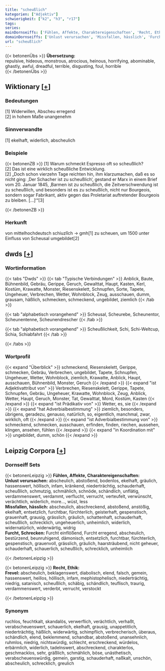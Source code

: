 ```yaml
---
title: "scheußlich"
kategorien: ["Adjektiv"]
schwierigkeit: ["k2", "h3", "r17"]
tags:
series:
mainDornseiffs: ['Fühlen, Affekte, Charaktereigenschaften', 'Recht, Ethik']
domainDornseiffs: ['Unlust verursachen', 'Missfallen, hässlich', 'Furcht, Schrecken', 'Frevel']
url: "scheußlich"
---
```


{{< betonenÜbs >}}
**Übersetzung:**  
repulsive, hideous, monstrous, atrocious, heinous, horrifying, abominable, ghastly, awful, dreadful, terrible, disgusting, foul, horrible  
{{< /betonenÜbs >}}

## Wiktionary [[+](https://de.wiktionary.org/wiki/scheußlich)]

### Bedeutungen
[1] Widerwillen, Abscheu erregend  
[2] in hohem Maße unangenehm  

### Sinnverwandte
[1] ekelhaft, widerlich, abscheulich  

### Beispiele
{{< betonenZB >}}
[1] Warum schmeckt Espresso oft so scheußlich?  
[2] Das ist eine wirklich scheußliche Entwicklung.  
[2] „Doch schon vierzehn Tage reichten hin, ihm klarzumachen, daß es so nicht ging: ‚Der Schacher ist zu scheußlich‘, gestand er Marx in einem Brief vom 20. Januar 1845, ‚Barmen ist zu scheußlich, die Zeitverschwendung ist zu scheußlich, und besonders ist es zu scheußlich, nicht nur Bourgeois, sondern sogar Fabrikant, aktiv gegen das Proletariat auftretender Bourgeois zu bleiben. […]‘“[3]  

{{< /betonenZB >}}
### Herkunft
von mittelhochdeutsch schiuzlîch → gmh[1] zu scheuen, um 1500 unter Einfluss von Scheusal umgebildet[2]  



## dwds [[+](https://www.dwds.de/wb/scheußlich)]

### Wortinformation
{{< tabs "Dwds" >}}
{{< tab "Typische Verbindungen" >}}
Anblick, Baute, Bühnenbild, Gebräu, Gerippe, Geruch, Gewalttat, Haupt, Kasten, Kerl, Kostüm, Krawatte, Monster, Riesenskelett, Schnupfen, Sorte, Tapete, Ungeheuer, Verbrechen, Wetter, Wohnblock, Zeug, ausschauen, dumm, grausam, häßlich, schmecken, schmeckend, ungebildet, ziemlich
{{< /tab >}}

{{< tab "alphabetisch vorangehend" >}}
Scheusal, Scheurebe, Scheunentor, Scheunentenne, Scheunendrescher
{{< /tab >}}

{{< tab "alphabetisch vorangehend" >}}
Scheußlichkeit, Schi, Schi-Weltcup, Schia, Schiabfahrt
{{< /tab >}}

{{< /tabs >}}

### Wortprofil
{{< expand "Überblick" >}} schmeckend, Riesenskelett, Gerippe, schmecken, Gebräu, Verbrechen, ungebildet, Tapete, Schnupfen, Ungeheuer, Wetter, Wohnblock, ziemlich, Krawatte, Anblick, Haupt, ausschauen, Bühnenbild, Monster, Geruch {{< /expand >}}
{{< expand "ist Adjektivattribut von" >}} Verbrechen, Riesenskelett, Gerippe, Tapete, Schnupfen, Gebräu, Ungeheuer, Krawatte, Wohnblock, Zeug, Anblick, Wetter, Haupt, Geruch, Monster, Tat, Gewalttat, Mord, Kostüm, Kasten {{< /expand >}}
{{< expand "ist Prädikativ von" >}} Wetter, es, sie {{< /expand >}}
{{< expand "hat Adverbialbestimmung" >}} ziemlich, besonders, übrigens, geradezu, genauso, natürlich, so, eigentlich, manchmal, zwar, wirklich, oft {{< /expand >}}
{{< expand "ist Adverbialbestimmung von" >}} schmeckend, schmecken, ausschauen, erfinden, finden, riechen, aussehen, klingen, ansehen, fühlen {{< /expand >}}
{{< expand "in Koordination mit" >}} ungebildet, dumm, schön {{< /expand >}}

## Leipzig Corpora [[+](https://corpora.uni-leipzig.de/en/res?word=scheußlich&corpusId=deu_newscrawl-public_2018)]

### Dornseiff Sets
{{< betonenLeipzig >}}
**Fühlen, Affekte, Charaktereigenschaften:**  
**Unlust verursachen:** abscheulich, abstoßend, bodenlos, ekelhaft, gräulich, hassenswert, höllisch, infam, kränkend, niederträchtig, schauderhaft, scheußlich, schmutzig, schmählich, schnöde, schändlich, unflätig, verdammenswert, verdammt, verflucht, verrucht, verteufelt, verwünscht, verächtlich, widerlich, more..., wüst, less  
**Missfallen, hässlich:** abscheulich, abschreckend, abstoßend, anstößig, ekelhaft, entsetzlich, furchtbar, fürchterlich, geisterhaft, gespenstisch, grauenhaft, grausig, grässlich, gräulich, schattenhaft, schauderhaft, scheußlich, schrecklich, ungeheuerlich, unheimlich, widerlich, widernatürlich, widerwärtig, widrig  
**Furcht, Schrecken:** Furcht einflößend, Furcht erregend, abscheulich, bestürzend, beunruhigend, dämonisch, entsetzlich, furchtbar, fürchterlich, gespenstisch, grauenvoll, grässlich, gräulich, haarsträubend, nicht geheuer, schauderhaft, schauerlich, scheußlich, schrecklich, unheimlich  

{{< /betonenLeipzig >}}


{{< betonenLeipzig >}}
**Recht, Ethik:**  
**Frevel:** abscheulich, beklagenswert, diabolisch, elend, falsch, gemein, hassenswert, heillos, höllisch, infam, mephistophelisch, niederträchtig, niedrig, satanisch, scheußlich, schäbig, schändlich, teuflisch, traurig, verdammenswert, verderbt, verrucht, verstockt  

{{< /betonenLeipzig >}}

### Synonym
ruchlos, feuchtkalt, skandalös, verwerflich, verächtlich, verhaßt, verabscheuenswert, schauerlich, ekelhaft, grausig, unappetitlich, niederträchtig, häßlich, widerwärtig, schimpflich, verbrecherisch, überaus, schändlich, elend, beklemmend, schandbar, abstoßend, unansehnlich, ruhmlos, niedrig, nichtswürdig, schlecht, erschreckend, würdelos, erbärmlich, widerlich, tadelnswert, abschreckend, charakterlos, geschmacklos, sehr, gräßlich, schmählich, böse, unästhetisch, verabscheuenswürdig, gemein, garstig, schauderhaft, naßkalt, unschön, abscheulich, schrecklich, greulich

